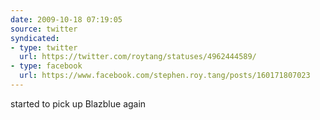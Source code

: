 ```yaml
---
date: 2009-10-18 07:19:05
source: twitter
syndicated:
- type: twitter
  url: https://twitter.com/roytang/statuses/4962444589/
- type: facebook
  url: https://www.facebook.com/stephen.roy.tang/posts/160171807023
---
```


started to pick up Blazblue again